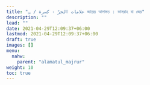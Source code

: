 ```yaml
---
title: "علامات الجرّ - كسرة / ـِ জারের আলামত : কাসরাহ বা জের"
description: ""
lead: ""
date: 2021-04-29T12:09:37+06:00
lastmod: 2021-04-29T12:09:37+06:00
draft: true
images: []
menu: 
  nahw:
    parent: "alamatul_majrur"
weight: 10
toc: true
---
```



